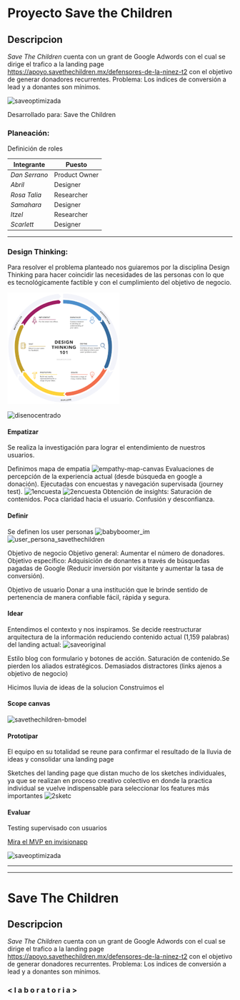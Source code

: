 # Proyecto Save the Children 

## Descripcion

*Save The Children* cuenta con un grant de Google Adwords con el cual se dirige el trafico a la landing page https://apoyo.savethechildren.mx/defensores-de-la-ninez-t2 con el objetivo de generar donadores recurrentes.
Problema: Los indices de conversión a lead y a donantes son mínimos.

![saveoptimizada](https://user-images.githubusercontent.com/32875483/38586198-8083161e-3ce2-11e8-8118-4c2690c97b1b.png)

Desarrollado para: Save the Children





### Planeación:

Definición de roles

Integrante| Puesto |
--- | --- | 
*Dan Serrano* | Product Owner |
*Abril* | Designer|
*Rosa Talia* | Researcher |
*Samahara* | Designer |
*Itzel* | Researcher |
*Scarlett* | Designer |
********************************************************************************

### Design Thinking:

Para resolver el problema planteado nos guiaremos por la disciplina Design Thinking para hacer coincidir las necesidades de las personas con lo que es tecnológicamente factible y con el cumplimiento del objetivo de negocio.

<img src="assets/images/designThinking.png" alt="some"
	title="thing" width="250" height="250" />
 

![disenocentrado](https://user-images.githubusercontent.com/32875483/38584134-02a3b282-3cdb-11e8-90b3-8fefe5b14588.png)

#### Empatizar 

Se realiza la investigación para lograr el entendimiento de nuestros usuarios.


Definimos mapa de empatia
![empathy-map-canvas](https://user-images.githubusercontent.com/32875483/38584402-d2e73658-3cdb-11e8-9c4e-da3971b787cf.png)
Evaluaciones de percepción de la experiencia actual (desde búsqueda en google  a donación). Ejecutadas con encuestas y navegación supervisada (journey test).
![1encuesta](https://user-images.githubusercontent.com/32875483/38585090-398629d0-3cde-11e8-92a3-b6312ade5578.png)
![2encuesta](https://user-images.githubusercontent.com/32875483/38585091-399c573c-3cde-11e8-99ed-c79f12873691.png)
Obtención de insights:
Saturación de contenidos.
Poca claridad hacia el usuario.
Confusión y desconfianza.


#### Definir 
Se definen los user personas 
![babyboomer_im](https://user-images.githubusercontent.com/32875483/38585650-3b96dea2-3ce0-11e8-9840-cec214bf2b2c.png)
![user_persona_savethechildren](https://user-images.githubusercontent.com/32875483/38585651-3baab77e-3ce0-11e8-94bf-4e26cf73affb.png)

Objetivo de negocio
Objetivo general: Aumentar el número de donadores.
Objetivo específico: Adquisición de donantes a través de búsquedas pagadas de Google (Reducir inversión por visitante y aumentar la tasa de conversión).

Objetivo de usuario
Donar a una institución que le brinde sentido de pertenencia de manera confiable fácil, rápida y segura.



#### Idear 

Entendimos el contexto y nos inspiramos. Se decide reestructurar arquitectura de la información reduciendo contenido actual (1,159 palabras) del landing actual:
![saveoriginal](https://user-images.githubusercontent.com/32875483/38586200-809bea86-3ce2-11e8-9dd2-2e644ac62939.png)


Estilo blog con formulario y botones de acción. 
Saturación de contenido.Se pierden los aliados estratégicos.
Demasiados distractores (links ajenos a objetivo de negocio)

Hicimos lluvia de ideas de la solucion
Construimos el 
#### Scope canvas

![savethechildren-bmodel](https://user-images.githubusercontent.com/32875483/38585923-4ac5885a-3ce1-11e8-8328-d266dc41fba8.png)


#### Prototipar 

El equipo en su totalidad se reune para confirmar el resultado de la lluvia de ideas y consolidar una landing page 

Sketches del landing page que distan mucho de los sketches individuales, ya que se realizan en proceso creativo colectivo en donde la practica individual se vuelve indispensable para seleccionar los features más importantes
![2sketc](https://user-images.githubusercontent.com/32875483/38585864-10c2ea9e-3ce1-11e8-8ae4-fbf399290a23.jpg)



#### Evaluar 
Testing supervisado con usuarios 

[Mira el MVP en invisionapp](https://projects.invisionapp.com/share/YXGYAT9VER3#/screens/291587660_Landing-Page)

![saveoptimizada](https://user-images.githubusercontent.com/32875483/38586198-8083161e-3ce2-11e8-8118-4c2690c97b1b.png)





******************************************************************************




********************************************************************************

# Save The Children
## Descripcion
*Save The Children* cuenta con un grant de Google Adwords con el cual se dirige el trafico a la landing page https://apoyo.savethechildren.mx/defensores-de-la-ninez-t2 con el objetivo de generar donadores recurrentes.
Problema: Los indices de conversión a lead y a donantes son mínimos.
### < l a b o r a t o r i a >
